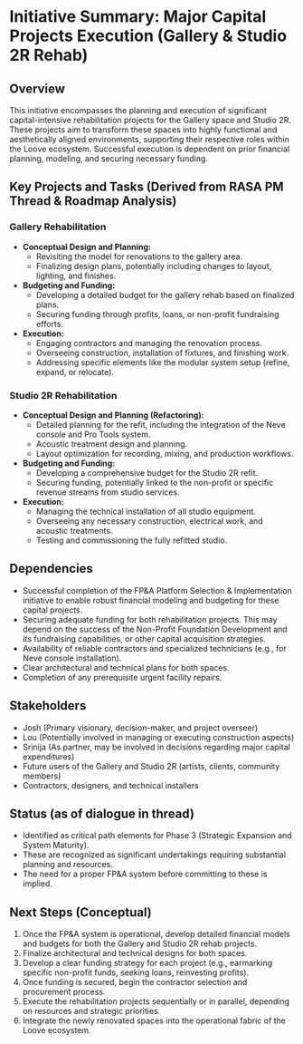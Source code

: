 # Initiative Summary: Major Capital Projects Execution (Gallery & Studio 2R Rehab)

## Overview

This initiative encompasses the planning and execution of significant capital-intensive rehabilitation projects for the Gallery space and Studio 2R. These projects aim to transform these spaces into highly functional and aesthetically aligned environments, supporting their respective roles within the Loove ecosystem. Successful execution is dependent on prior financial planning, modeling, and securing necessary funding.

## Key Projects and Tasks (Derived from RASA PM Thread & Roadmap Analysis)

### Gallery Rehabilitation

*   **Conceptual Design and Planning:**
    *   Revisiting the model for renovations to the gallery area.
    *   Finalizing design plans, potentially including changes to layout, lighting, and finishes.
*   **Budgeting and Funding:**
    *   Developing a detailed budget for the gallery rehab based on finalized plans.
    *   Securing funding through profits, loans, or non-profit fundraising efforts.
*   **Execution:**
    *   Engaging contractors and managing the renovation process.
    *   Overseeing construction, installation of fixtures, and finishing work.
    *   Addressing specific elements like the modular system setup (refine, expand, or relocate).

### Studio 2R Rehabilitation

*   **Conceptual Design and Planning (Refactoring):**
    *   Detailed planning for the refit, including the integration of the Neve console and Pro Tools system.
    *   Acoustic treatment design and planning.
    *   Layout optimization for recording, mixing, and production workflows.
*   **Budgeting and Funding:**
    *   Developing a comprehensive budget for the Studio 2R refit.
    *   Securing funding, potentially linked to the non-profit or specific revenue streams from studio services.
*   **Execution:**
    *   Managing the technical installation of all studio equipment.
    *   Overseeing any necessary construction, electrical work, and acoustic treatments.
    *   Testing and commissioning the fully refitted studio.

## Dependencies

*   Successful completion of the FP&A Platform Selection & Implementation initiative to enable robust financial modeling and budgeting for these capital projects.
*   Securing adequate funding for both rehabilitation projects. This may depend on the success of the Non-Profit Foundation Development and its fundraising capabilities, or other capital acquisition strategies.
*   Availability of reliable contractors and specialized technicians (e.g., for Neve console installation).
*   Clear architectural and technical plans for both spaces.
*   Completion of any prerequisite urgent facility repairs.

## Stakeholders

*   Josh (Primary visionary, decision-maker, and project overseer)
*   Lou (Potentially involved in managing or executing construction aspects)
*   Srinija (As partner, may be involved in decisions regarding major capital expenditures)
*   Future users of the Gallery and Studio 2R (artists, clients, community members)
*   Contractors, designers, and technical installers

## Status (as of dialogue in thread)

*   Identified as critical path elements for Phase 3 (Strategic Expansion and System Maturity).
*   These are recognized as significant undertakings requiring substantial planning and resources.
*   The need for a proper FP&A system before committing to these is implied.

## Next Steps (Conceptual)

1.  Once the FP&A system is operational, develop detailed financial models and budgets for both the Gallery and Studio 2R rehab projects.
2.  Finalize architectural and technical designs for both spaces.
3.  Develop a clear funding strategy for each project (e.g., earmarking specific non-profit funds, seeking loans, reinvesting profits).
4.  Once funding is secured, begin the contractor selection and procurement process.
5.  Execute the rehabilitation projects sequentially or in parallel, depending on resources and strategic priorities.
6.  Integrate the newly renovated spaces into the operational fabric of the Loove ecosystem.
